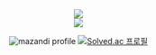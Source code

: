 <div align="center">
<img src="https://capsule-render.vercel.app/api?type=waving&height=260&color=76ABAE&text=Dlwhdqh%20Studio&reversal=false&textBg=false&fontSize=108&fontColor=31363F&fontAlignY=44" />

<br>
<img
  src="https://img.shields.io/badge/Apple Music-FA243C?style=flat&logo=applemusic&logoColor=FFFFFF"
  <a href="https://music.apple.com/profile/dnflotjstbwtrr_" >
  </img>

![mazandi profile](http://mazandi.herokuapp.com/api?handle=dlwhdqh&theme=dark)
[![Solved.ac
프로필](http://mazassumnida.wtf/api/generate_badge?boj=dlwhdqh)](https://solved.ac/dlwhdqh)
</div>
